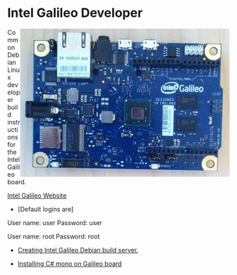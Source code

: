 # Intel Galileo Developer

<img align="right" src="Images/IntelGalileoGen1.jpg" />

Common Debian Linux developer build instructions for the Intel Galileo board.

[Intel Galileo Website](http://www.intel.com/content/www/us/en/do-it-yourself/galileo-maker-quark-board.html)

* [Default logins are] 

User name: user Password: user 

User name: root Password: root 

* [Creating Intel Galileo Debian build server.](//Documentation/GalileoDebianBuildNotes.txt)

* [Installing C# mono on Galileo board](http://galileo.codeplex.com)
